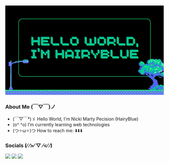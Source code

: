 
![@HairyBlue](https://github.com/HairyBlue/HairyBlue/blob/main/assets/Hello%20World.png)
### About Me (￣▽￣)ノ
- (￣▽￣*)ゞ Hello World, I'm Nicki Marty Pecision (HairyBlue)
- (o^ ^o) I’m currently learning web technologies
- (つ✧ω✧)つ How to reach me: ⬇️⬇️⬇️

### Socials (⁄ ⁄>⁄ ▽ ⁄<⁄ ⁄)
<a href="mailto: pecision.nickimarty@gmail.com" _target="blank"><img src="https://img.shields.io/badge/Gmail-D14836?style=for-the-badge&logo=gmail&logoColor=white"></a> 
<a href="https://www.facebook.com/unsecure.http" _target="blank"><img src="https://img.shields.io/badge/Facebook-1877F2?style=for-the-badge&logo=facebook&logoColor=white"></a>
<a href="https://www.linkedin.com/in/nickimartypecision" _target="blank"><img src="https://img.shields.io/badge/LinkedIn-0077B5?style=for-the-badge&logo=linkedin&logoColor=white"></a>




<!--
### Hi there 👋
**HairyBlue/HairyBlue** is a ✨ _special_ ✨ repository because its `README.md` (this file) appears on your GitHub profile.

Here are some ideas to get you started:
- 🤖 Hello World, I'm Nicki Marty Pecision (HairyBlue)
- 💻 I’m currently learning web technologies
- 👯 I’m looking to collaborate on ...
- 🤔 I’m looking for help with ...
- 💬 Ask me about ...
- 📫 How to reach me: ...
- 😄 Pronouns: he/him
- ⚡ Fun fact: ...
-->
